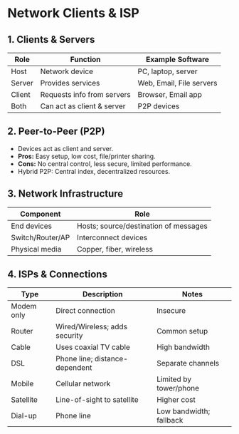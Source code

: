 # Network Clients & ISP

## 1. Clients & Servers
| Role   | Function                         | Example Software           |
|--------|---------------------------------|---------------------------|
| Host   | Network device                   | PC, laptop, server       |
| Server | Provides services                | Web, Email, File servers |
| Client | Requests info from servers       | Browser, Email app       |
| Both   | Can act as client & server       | P2P devices              |

## 2. Peer-to-Peer (P2P)
- Devices act as client and server.  
- **Pros:** Easy setup, low cost, file/printer sharing.  
- **Cons:** No central control, less secure, limited performance.  
- Hybrid P2P: Central index, decentralized resources.

## 3. Network Infrastructure
| Component          | Role                                 |
|-------------------|--------------------------------------|
| End devices       | Hosts; source/destination of messages|
| Switch/Router/AP  | Interconnect devices                 |
| Physical media    | Copper, fiber, wireless              |

## 4. ISPs & Connections
| Type       | Description                         | Notes                  |
|------------|------------------------------------|-----------------------|
| Modem only | Direct connection                   | Insecure               |
| Router     | Wired/Wireless; adds security       | Common setup           |
| Cable      | Uses coaxial TV cable               | High bandwidth         |
| DSL        | Phone line; distance-dependent      | Separate channels      |
| Mobile     | Cellular network                    | Limited by tower/phone |
| Satellite  | Line-of-sight to satellite          | Higher cost            |
| Dial-up    | Phone line                          | Low bandwidth; fallback|
